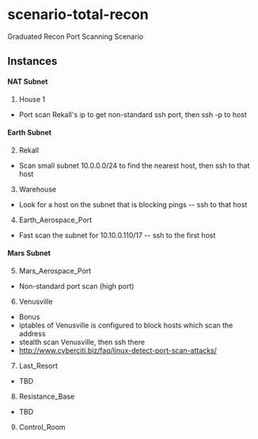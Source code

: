 # scenario-total-recon
Graduated Recon Port Scanning Scenario

## Instances

#### NAT Subnet

1. House 1
 - Port scan Rekall's ip to get non-standard ssh port, then ssh -p to host

#### Earth Subnet

2. Rekall
 - Scan small subnet 10.0.0.0/24 to find the nearest host, then ssh to that host

3. Warehouse
 - Look for a host on the subnet that is blocking pings -- ssh to that host

4. Earth_Aerospace_Port
 - Fast scan the subnet for 10.10.0.110/17 -- ssh to the first host

#### Mars Subnet

5. Mars_Aerospace_Port
 - Non-standard port scan (high port)

6. Venusville
 - Bonus
 - iptables of Venusville is configured to block hosts which scan the address
 - stealth scan Venusville, then ssh there
 - http://www.cyberciti.biz/faq/linux-detect-port-scan-attacks/

7. Last_Resort
 - TBD
  
8. Resistance_Base
 - TBD

9. Control_Room
